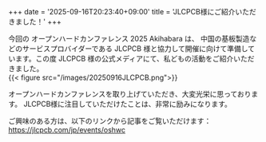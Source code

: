 +++
date = '2025-09-16T20:23:40+09:00'
title = 'JLCPCB様にご紹介いただきました！'
+++

今回の オープンハードカンファレンス 2025 Akihabara は、 中国の基板製造などのサービスプロバイダーである JLCPCB 様と協力して開催に向けて準備しています。この度 JLCPCB 様の公式メディアにて、私どもの活動をご紹介いただきました。  
{{< figure src="/images/20250916JLCPCB.png">}}  

オープンハードカンファレンスを取り上げていただき、大変光栄に思っております。
JLCPCB様に注目していただけたことは、非常に励みになります。

ご興味のある方は、以下のリンクから記事をご覧いただけます：  
https://jlcpcb.com/jp/events/oshwc

